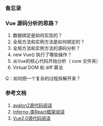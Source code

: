 ### 备忘录

### Vue 源码分析的思路？
1. 数据绑定是如何实现的？
2. 全局方法和实例方法是如何绑定的？
3. 全局方法和实例方法的源码分析？
4. new Vue() 执行了哪些操作？
5. 从Vue的核心代码开始分析（ core 文件夹）
6. Virtual DOM 和 diff 算法

Q：如何把一个复杂的过程拆解开来？

### 参考文档
1. [avalon2源代码阅读](https://www.kancloud.cn/zmwtp/avalon2/136856)
2. [Inferno-类React框架阅读](https://www.kancloud.cn/zmwtp/inferno)
3. [Vue2.0源代码阅读](https://www.kancloud.cn/zmwtp/vue2/148822)

